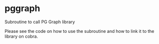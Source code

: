 # pggraph
Subroutine to call PG Graph library 

Please see the code on how to use the subroutine and how to link it to the library on cobra.

